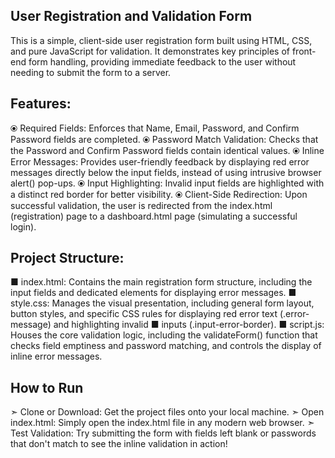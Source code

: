 User Registration and Validation Form
-------------------------------------
This is a simple, client-side user registration form built using HTML, CSS, and pure JavaScript for validation. It demonstrates key principles of front-end form handling, providing immediate feedback to the user without needing to submit the form to a server.

Features:
---------
⦿ Required Fields: Enforces that Name, Email, Password, and Confirm Password fields are completed.
⦿ Password Match Validation: Checks that the Password and Confirm Password fields contain identical values.
⦿ Inline Error Messages: Provides user-friendly feedback by displaying red error messages directly below the input fields, instead of
using intrusive browser alert() pop-ups.
⦿ Input Highlighting: Invalid input fields are highlighted with a distinct red border for better visibility.
⦿ Client-Side Redirection: Upon successful validation, the user is redirected from the index.html (registration) page to a dashboard.html page (simulating a successful login).

Project Structure:
------------------
■ index.html: Contains the main registration form structure, including the input fields and dedicated <span> elements for displaying error messages.
■ style.css: Manages the visual presentation, including general form layout, button styles, and specific CSS rules for displaying red error text (.error-message) and highlighting invalid ■ inputs (.input-error-border).
■ script.js: Houses the core validation logic, including the validateForm() function that checks field emptiness and password matching, and controls the display of inline error messages.

How to Run
----------
➣ Clone or Download: Get the project files onto your local machine.
➣ Open index.html: Simply open the index.html file in any modern web browser.
➣ Test Validation: Try submitting the form with fields left blank or passwords that don't match to see the inline validation in action!
